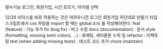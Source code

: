 필수기능
로그인, 회원가입, 시간 흐르기, 아이템 선택

12/29
리덕스를 바로 적용하는 것은 어려우니깐 로그인 회원가입 하던데로 만들기
타입스크립트에서 css 파일을 import 할 때는 global.d.ts 를 작성해야한다.
feat (feature) : 기능 추가
fix (bug fix) : 버그 수정
docs (documentation) : 문서
style (formatting, missing semi colons, …) : 포매팅, 세미콜론 누락 등
refactor : 리팩토링
test (when adding missing tests) : 테스트 코드 추가
chore (maintain)
